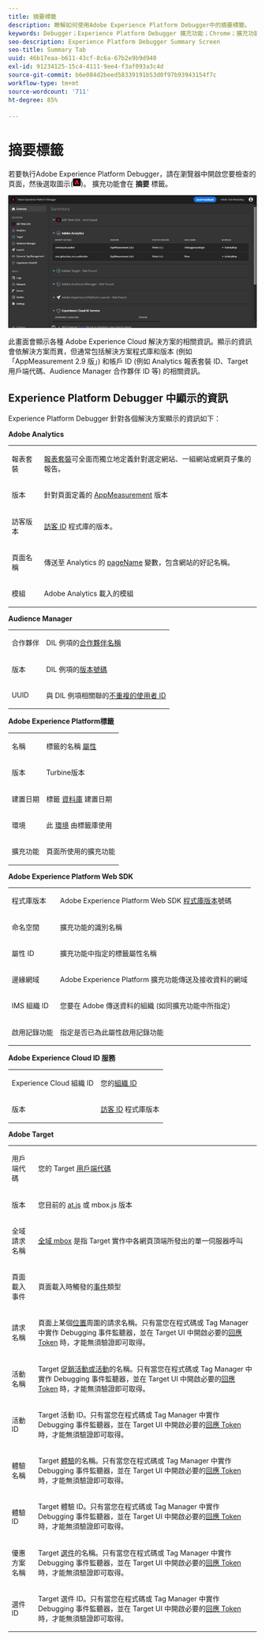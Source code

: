 ```yaml
---
title: 摘要標籤
description: 瞭解如何使用Adobe Experience Platform Debugger中的摘要標籤。
keywords: Debugger；Experience Platform Debugger 擴充功能；Chrome；擴充功能；摘要；清除；要求；摘要畫面；解決方案；資訊；Analytics；Target；DTM；Audience Manager；Launch；ID 服務
seo-description: Experience Platform Debugger Summary Screen
seo-title: Summary Tab
uuid: 46b17eaa-b611-43cf-8c6a-67b2e9b9d940
exl-id: 91234125-15c4-4111-9ee4-f3af093a3c4d
source-git-commit: b6e084d2beed58339191b53d0f97b93943154f7c
workflow-type: tm+mt
source-wordcount: '711'
ht-degree: 85%

---
```


# 摘要標籤

若要執行Adobe Experience Platform Debugger，請在瀏覽器中開啟您要檢查的頁面，然後選取圖示(![](images/start-icon.jpg))。 擴充功能會在 **摘要** 標籤。

![](images/summary.jpg)

此畫面會顯示各種 Adobe Experience Cloud 解決方案的相關資訊。顯示的資訊會依解決方案而異，但通常包括解決方案程式庫和版本 (例如「AppMeasurement 2.9 版」) 和帳戶 ID (例如 Analytics 報表套裝 ID、Target 用戶端代碼、Audience Manager 合作夥伴 ID 等) 的相關資訊。

## Experience Platform Debugger 中顯示的資訊

Experience Platform Debugger 針對各個解決方案顯示的資訊如下：

**Adobe Analytics**

<table id="table_BEB9CC58E59D4D86BC895A8A51D84A2C"> 
 <tbody> 
  <tr> 
   <td colname="col1"> <p>報表套裝 </p> </td> 
   <td colname="col2"> <p><a href="https://experiencecloud.adobe.com/resources/help/zh_TW/reference/report_suites_admin.html" format="html" scope="external">報表套裝</a>可全面而獨立地定義針對選定網站、一組網站或網頁子集的報告。 </p> </td> 
  </tr> 
  <tr> 
   <td colname="col1"> <p>版本 </p> </td> 
   <td colname="col2"> <p>針對頁面定義的 <a href="https://experienceleague.adobe.com/docs/analytics/implementation/js/overview.html?lang=zh-Hant" format="html" scope="external">AppMeasurement</a> 版本 </p> </td> 
  </tr> 
  <tr> 
   <td colname="col1"> <p>訪客版本 </p> </td> 
   <td colname="col2"> <p><a href="https://experienceleague.adobe.com/docs/analytics/import/data-sources/data-types-and-categories/datasrc-visitorid.html" format="html" scope="external">訪客 ID</a> 程式庫的版本。 </p> </td> 
  </tr> 
  <tr> 
   <td colname="col1"> <p>頁面名稱 </p> </td> 
   <td colname="col2"> <p>傳送至 Analytics 的 <a href="https://experiencecloud.adobe.com/resources/help/zh_TW/sc/implement/pageName.html" format="html" scope="external">pageName</a> 變數，包含網站的好記名稱。 </p> </td> 
  </tr> 
  <tr> 
   <td colname="col1"> <p>模組 </p> </td> 
   <td colname="col2"> <p>Adobe Analytics 載入的模組 </p> </td> 
  </tr> 
 </tbody> 
</table>

**Audience Manager**

<table id="table_784AEABADBDA4D14BB9A7A9CB9EF07C3"> 
 <tbody> 
  <tr> 
   <td colname="col1"> <p>合作夥伴 </p> </td> 
   <td colname="col2"> <p>DIL 例項的<a href="https://experiencecloud.adobe.com/resources/help/zh_TW/aam/r_dil_get_partner.html" format="html" scope="external">合作夥伴名稱</a> </p> </td> 
  </tr> 
  <tr> 
   <td colname="col1"> <p>版本 </p> </td> 
   <td colname="col2"> <p>DIL 例項的<a href="https://experiencecloud.adobe.com/resources/help/zh_TW/aam/r_api_return_versions_dil.html" format="html" scope="external">版本號碼</a> </p> </td> 
  </tr> 
  <tr> 
   <td colname="col1"> <p>UUID </p> </td> 
   <td colname="col2"> <p>與 DIL 例項相關聯的<a href="https://experiencecloud.adobe.com/resources/help/zh_TW/aam/ids-in-aam.html" format="html" scope="external">不重複的使用者 ID</a> </p> </td> 
  </tr> 
 </tbody> 
</table>

**Adobe Experience Platform標籤**

<table id="table_E9574975444A407887E26514D1BB1601"> 
 <tbody> 
  <tr> 
   <td colname="col1"> <p>名稱 </p> </td> 
   <td colname="col2"> <p>標籤的名稱 <a href="https://experienceleague.adobe.com/docs/experience-platform/tags/admin/companies-and-properties.html" format="https" scope="external"> 屬性</a> </p> </td> 
  </tr> 
  <tr> 
   <td colname="col1"> <p>版本 </p> </td> 
   <td colname="col2"> <p>Turbine版本</a> </p> </td> 
  </tr> 
  <tr> 
   <td colname="col1"> <p>建置日期 </p> </td> 
   <td colname="col2"> <p>標籤 <a href="https://experienceleague.adobe.com/docs/experience-platform/tags/publish/libraries.html" format="https" scope="external"> 資料庫</a> 建置日期 </p> </td> 
  </tr> 
  <tr> 
   <td colname="col1"> <p>環境 </p> </td> 
   <td colname="col2"> <p>此 <a href="https://experienceleague.adobe.com/docs/experience-platform/tags/publish/environments/environments.html?lang=zh-Hant" format="https" scope="external"> 環境</a> 由標籤庫使用 </p> </td> 
  </tr> 
  <tr> 
   <td colname="col1"> <p>擴充功能 </p> </td> 
   <td colname="col2"> <p>頁面所使用的擴充功能 </p> </td> 
  </tr> 
 </tbody> 
</table>

**Adobe Experience Platform Web SDK**

<table id="table_DC76D63FA6EF4891906B9E1D3E4A8A6C"> 
 <tbody> 
  <tr> 
   <td colname="col1"> <p>程式庫版本 </p> </td> 
   <td colname="col2"> <p>Adobe Experience Platform Web SDK <a href="https://experienceleague.adobe.com/docs/experience-platform/web-sdk/extension/web-sdk-ext-release-notes.html" format="html" scope="external">程式庫版本</a>號碼 </p> </td> 
  </tr> 
  <tr> 
   <td colname="col1"> <p>命名空間</p> </td> 
   <td colname="col2"> <p>擴充功能的識別名稱</p> </td> 
  </tr> 
  <tr> 
   <td colname="col1"> <p>屬性 ID </p> </td> 
   <td colname="col2"> <p>擴充功能中指定的標籤屬性名稱 </p> </td> 
  </tr> 
  <tr> 
   <td colname="col1"> <p>邊緣網域 </p> </td> 
   <td colname="col2"> <p>Adobe Experience Platform 擴充功能傳送及接收資料的網域 </p> </td> 
  </tr> 
  <tr> 
   <td colname="col1"> <p>IMS 組織 ID </p> </td> 
   <td colname="col2"> <p>您要在 Adobe 傳送資料的組織 (如同擴充功能中所指定) </p> </td> 
  </tr> 
  <tr> 
   <td colname="col1"> <p>啟用記錄功能 </p> </td> 
   <td colname="col2"> <p>指定是否已為此屬性啟用記錄功能</p> </td> 
  </tr> 
 </tbody> 
</table>

**Adobe Experience Cloud ID 服務**

<table id="table_274CFCEFA8F34D16BB546B4669EC0209"> 
 <tbody> 
  <tr> 
   <td colname="col1"> <p>Experience Cloud 組織 ID </p> </td> 
   <td colname="col2"> <p>您的<a href="https://experiencecloud.adobe.com/resources/help/zh_TW/mcvid/" format="https" scope="external">組織 ID</a> </p> </td> 
  </tr> 
  <tr> 
   <td colname="col1"> <p>版本 </p> </td> 
   <td colname="col2"> <p><a href="https://experienceleague.adobe.com/docs/analytics/import/data-sources/data-types-and-categories/datasrc-visitorid.html" format="html" scope="external">訪客 ID</a> 程式庫版本 </p> </td> 
  </tr> 
 </tbody> 
</table>

**Adobe Target**

<table id="table_D30E0CD20FB04E41862B22655136E043"> 
 <tbody> 
  <tr> 
   <td colname="col1"> <p>用戶端代碼 </p> </td> 
   <td colname="col2"> <p>您的 Target <a href="https://experienceleague.adobe.com/docs/target/using/implement-target/client-side/at-js-implementation/deploy-at-js/implementing-target-without-a-tag-manager.html" format="html" scope="external">用戶端代碼</a> </p> </td> 
  </tr> 
  <tr> 
   <td colname="col1"> <p>版本 </p> </td> 
   <td colname="col2"> <p>您目前的 <a href="https://experienceleague.adobe.com/docs/target/using/implement-target/client-side/at-js-implementation/target-atjs-versions.html" format="html" scope="external">at.js</a> 或 mbox.js 版本 </p> </td> 
  </tr> 
  <tr> 
   <td colname="col1"> <p>全域請求名稱 </p> </td> 
   <td colname="col2"> <p><a href="https://experienceleague.adobe.com/docs/target/using/implement-target/client-side/global-mbox/understanding-global-mbox.html" format="html" scope="external">全域 mbox</a> 是指 Target 實作中各網頁頂端所發出的單一伺服器呼叫 </p> </td> 
  </tr> 
  <tr> 
   <td colname="col1"> <p>頁面載入事件 </p> </td> 
   <td colname="col2"> <p>頁面載入時觸發的<a href="https://experienceleague.adobe.com/docs/experience-platform/tags/extensions/adobe/target/overview.html" format="html" scope="external">事件</a>類型 </p> </td> 
  </tr> 
  <tr> 
   <td colname="col1"> <p>請求名稱 </p> </td> 
   <td colname="col2"> <p>頁面上某個<a href="https://experienceleague.adobe.com/docs/target/using/implement-target/client-side/global-mbox/understanding-global-mbox.html" format="html" scope="external">位置</a>周圍的請求名稱。只有當您在程式碼或 Tag Manager 中實作 Debugging 事件監聽器，並在 Target UI 中開啟必要的<a href="https://experienceleague.adobe.com/docs/target/using/administer/response-tokens.html" format="html" scope="external">回應 Token</a> 時，才能無須驗證即可取得。 </p> </td> 
  </tr> 
  <tr> 
   <td colname="col1"> <p>活動名稱 </p> </td> 
   <td colname="col2"> <p>Target <a href="https://experienceleague.adobe.com/docs/target/using/activities/activities.html" format="html" scope="external">促銷活動或活動</a>的名稱。只有當您在程式碼或 Tag Manager 中實作 Debugging 事件監聽器，並在 Target UI 中開啟必要的<a href="https://experienceleague.adobe.com/docs/target/using/administer/response-tokens.html" format="html" scope="external">回應 Token</a> 時，才能無須驗證即可取得。 </p> </td> 
  </tr> 
  <tr> 
   <td colname="col1"> <p>活動 ID </p> </td> 
   <td colname="col2"> <p>Target 活動 ID。只有當您在程式碼或 Tag Manager 中實作 Debugging 事件監聽器，並在 Target UI 中開啟必要的<a href="https://experienceleague.adobe.com/docs/target/using/administer/response-tokens.html" format="html" scope="external">回應 Token</a> 時，才能無須驗證即可取得。 </p> </td> 
  </tr> 
  <tr> 
   <td colname="col1"> <p>體驗名稱 </p> </td> 
   <td colname="col2"> <p>Target <a href="https://experienceleague.adobe.com/docs/target/using/experiences/experiences.html" format="html" scope="external">體驗</a>的名稱。只有當您在程式碼或 Tag Manager 中實作 Debugging 事件監聽器，並在 Target UI 中開啟必要的<a href="https://experienceleague.adobe.com/docs/target/using/administer/response-tokens.html" format="html" scope="external">回應 Token</a> 時，才能無須驗證即可取得。 </p> </td> 
  </tr> 
  <tr> 
   <td colname="col1"> <p>體驗 ID </p> </td> 
   <td colname="col2"> <p>Target 體驗 ID。只有當您在程式碼或 Tag Manager 中實作 Debugging 事件監聽器，並在 Target UI 中開啟必要的<a href="https://experienceleague.adobe.com/docs/target/using/administer/response-tokens.html" format="html" scope="external">回應 Token</a> 時，才能無須驗證即可取得。 </p> </td> 
  </tr> 
  <tr> 
   <td colname="col1"> <p>優惠方案名稱</p> </td> 
   <td colname="col2"> <p>Target <a href="https://experienceleague.adobe.com/docs/target/using/experiences/offers/manage-content.html" format="html" scope="external">選件</a>的名稱。只有當您在程式碼或 Tag Manager 中實作 Debugging 事件監聽器，並在 Target UI 中開啟必要的<a href="https://experienceleague.adobe.com/docs/target/using/administer/response-tokens.html" format="html" scope="external">回應 Token</a> 時，才能無須驗證即可取得。 </p> </td> 
  </tr> 
  <tr> 
   <td colname="col1"> <p>選件 ID </p> </td> 
   <td colname="col2"> <p>Target 選件 ID。只有當您在程式碼或 Tag Manager 中實作 Debugging 事件監聽器，並在 Target UI 中開啟必要的<a href="https://experienceleague.adobe.com/docs/target/using/administer/response-tokens.html" format="html" scope="external">回應 Token</a> 時，才能無須驗證即可取得。 </p> </td> 
  </tr> 
 </tbody> 
</table>
